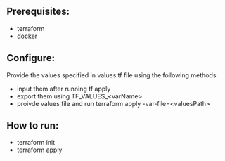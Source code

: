 ## Prerequisites:
- terraform
- docker

## Configure:
Provide the values specified in values.tf file using the following methods:
- input them after running tf apply
- export them using TF_VALUES_\<varName>
- proivde values file and run terraform apply -var-file=\<valuesPath>

## How to run:
- terraform init
- terraform apply